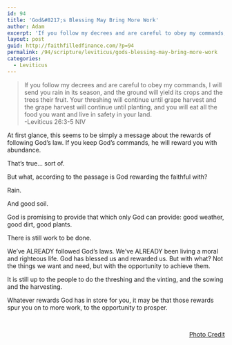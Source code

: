 ```yaml
---
id: 94
title: 'God&#8217;s Blessing May Bring More Work'
author: Adam
excerpt: 'If you follow my decrees and are careful to obey my commands, I will send you rain in its season, and the ground will yield its crops and the trees their fruit. Your threshing will continue until grape harvest and the grape harvest will continue until planting, and you will eat all the food you want and live in safety in your land.<br/>-Leviticus 26:3-5'
layout: post
guid: http://faithfilledfinance.com/?p=94
permalink: /94/scripture/leviticus/gods-blessing-may-bring-more-work
categories:
  - Leviticus
---
```

> If you follow my decrees and are careful to obey my commands, I will send you rain in its season, and the ground will yield its crops and the trees their fruit. Your threshing will continue until grape harvest and the grape harvest will continue until planting, and you will eat all the food you want and live in safety in your land.  
> -Leviticus 26:3-5 NIV

At first glance, this seems to be simply a message about the rewards of following God&rsquo;s law. If you keep God&rsquo;s commands, he will reward you with abundance.

That&rsquo;s true… sort of.

But what, according to the passage is God rewarding the faithful with?

Rain.

And good soil.

God is promising to provide that which only God can provide: good weather, good dirt, good plants.

There is still work to be done.

We&rsquo;ve ALREADY followed God&rsquo;s laws. We&rsquo;ve ALREADY been living a moral and righteous life. God has blessed us and rewarded us. But with what? Not the things we want and need, but with the opportunity to achieve them.

It is still up to the people to do the threshing and the vinting, and the sowing and the harvesting.

Whatever rewards God has in store for you, it may be that those rewards spur you on to more work, to the opportunity to prosper.

&nbsp;

<p style="text-align: right;">
  <a href="https://flic.kr/p/ejP2nf">Photo Credit</a>
</p>
